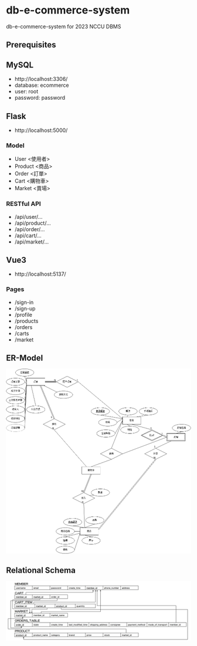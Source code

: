 # db-e-commerce-system
db-e-commerce-system for 2023 NCCU DBMS
## Prerequisites
## MySQL
* http://localhost:3306/
* database: ecommerce
* user: root <br>
* password: password
## Flask
* http://localhost:5000/
### Model
* User <使用者>
* Product <商品>
* Order <訂單>
* Cart <購物車>
* Market <賣場>
### RESTful API
* /api/user/...
* /api/product/...
* /api/order/...
* /api/cart/...
* /api/market/...
## Vue3
* http://localhost:5137/
### Pages
* /sign-in
* /sign-up
* /profile
* /products
* /orders
* /carts
* /market
## ER-Model
![](./images/er-model.png)
## Relational Schema
![](./images/relational-schema.jpg)
